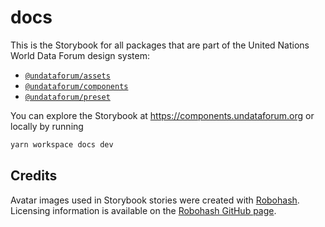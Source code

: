 # docs

This is the Storybook for all packages that are part of the United Nations World
Data Forum design system:

- [`@undataforum/assets`](https://github.com/UNDataForum/design-system/tree/master/packages/assets)
- [`@undataforum/components`](https://github.com/UNDataForum/design-system/tree/master/packages/components)
- [`@undataforum/preset`](https://github.com/UNDataForum/design-system/tree/master/packages/preset)

You can explore the Storybook at https://components.undataforum.org or locally
by running

```bash
yarn workspace docs dev
```

## Credits

Avatar images used in Storybook stories were created with
[Robohash](https://robohash.org/). Licensing information is available on the
[Robohash GitHub page](https://github.com/e1ven/Robohash).
